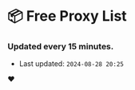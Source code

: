 # :package: Free Proxy List
### Updated every 15 minutes.

- Last updated: `2024-08-28 20:25`

:heart:
